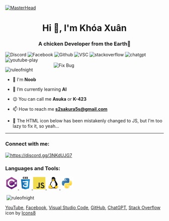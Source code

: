 [![MasterHead](https://art.pixilart.com/04e0cf7ee2853c2.gif)](https://github.com/RuleOfNight)

<h1 align="center">Hi 👋, I'm Khóa Xuân</h1>
<h3 align="center">A chicken Developer from the Earth🐔</h3>



<body>
  <div class="image-container">
    <img src="https://www.icegif.com/wp-content/uploads/icegif-1284.gif" alt="Discord" width="90" link="https://discord.com/">
    <img src="https://img.icons8.com/bubbles/50/facebook-new.png" alt="Facebook" width="55">
    <img src="https://img.icons8.com/bubbles/50/github.png" alt="Github" width="55">
    <img src="https://img.icons8.com/nolan/64/visual-studio-code-2019.png" alt="VSC" width="55">
    <img src="https://img.icons8.com/color/48/stackoverflow.png" alt="stackoverflow" alt="SOF" width="55">
    <img src="https://img.icons8.com/nolan/64/chatgpt.png" alt="chatgpt" alt="ChatGPT" width="55">
    <img src="https://img.icons8.com/bubbles/50/youtube-play.png" alt="youtube-play" width="55">
  </div>
</body>

<img align="right" alt="Fix Bug" width="350" src="https://cdn.discordapp.com/emojis/886094443806076978.gif?size=128&quality=lossless">

<p align="left"> <img src="https://komarev.com/ghpvc/?username=ruleofnight&label=Profile%20views&color=0e75b6&style=flat" alt="ruleofnight" /> </p>

- 🔭 I'm **Noob**

- 🌱 I’m currently learning **AI**

- 😉 You can call me **Asuka** or **K-423**

- 📫 How to reach me **s2sakura5s@gmail.com**

- 🙌 The HTML icon below has been mistakenly changed to JS, but I'm too lazy to fix it, so yeah... 
--------
<h3 align="left">Connect with me:</h3>
<p align="left">
<a href="https://discord.gg/https://discord.gg/3NKdUJG7" target="blank"><img align="center" src="https://raw.githubusercontent.com/rahuldkjain/github-profile-readme-generator/master/src/images/icons/Social/discord.svg" alt="https://discord.gg/3NKdUJG7" height="30" width="40" /></a>
</p>

<h3 align="left">Languages and Tools:</h3>
<p align="left"> <a href="https://www.w3schools.com/cs/" target="_blank" rel="noreferrer"> <img src="https://raw.githubusercontent.com/devicons/devicon/master/icons/csharp/csharp-original.svg" alt="csharp" width="40" height="40"/> </a> <a href="https://www.w3schools.com/css/" target="_blank" rel="noreferrer"> <img src="https://raw.githubusercontent.com/devicons/devicon/master/icons/css3/css3-original-wordmark.svg" alt="css3" width="40" height="40"/> </a>  <a href="https://www.w3.org/html/" target="_blank" rel="noreferrer"> <img  src="https://raw.githubusercontent.com/devicons/devicon/master/icons/javascript/javascript-original.svg" alt="javascript" width="40" height="40"/> </a> <a href="https://www.linux.org/" target="_blank" rel="noreferrer"> <img src="https://raw.githubusercontent.com/devicons/devicon/master/icons/linux/linux-original.svg" alt="linux" width="40" height="40"/> </a> <a href="https://www.python.org" target="_blank" rel="noreferrer"> <img src="https://raw.githubusercontent.com/devicons/devicon/master/icons/python/python-original.svg" alt="python" width="40" height="40"/> </a> </p>


<p>&nbsp;<img align="center" src="https://github-readme-stats.vercel.app/api?username=ruleofnight&show_icons=true&locale=en" alt="ruleofnight" /></p>

<body>
<a  href="https://icons8.com/icon/109464/youtube">YouTube</a>, <a  href="https://icons8.com/icon/118555/facebook">Facebook</a>, <a  href="https://icons8.com/icon/XCNhMfBsqfX1/visual-studio-code">Visual Studio Code</a>, <a  href="https://icons8.com/icon/118553/github">GitHub</a>, <a  href="https://icons8.com/icon/kTuxVYRKeKEY/chatgpt">ChatGPT</a>, <a  href="https://icons8.com/icon/13955/stack-overflow">Stack Overflow</a>  icon by <a href="https://icons8.com">Icons8</a>
</body>
